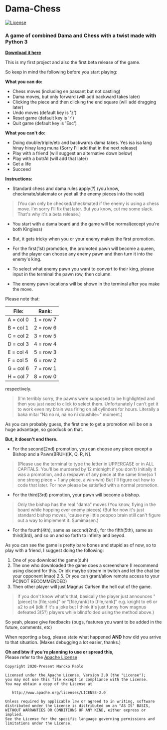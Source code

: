 # Dama-Chess
[![License](https://img.shields.io/badge/License-Apache%202.0-blue.svg)](https://opensource.org/licenses/Apache-2.0)
### A game of combined Dama and Chess with a twist made with Python 3
[**Download it here**](https://github.com/marckoxx/Dama-Chess/releases/download/1.0-beta/Dama-Chess.Beta.v1.0.zip) 

This is my first project and also the first beta release of the game.

So keep in mind the following before you start playing:




**What you can do:**

- Chess moves (including en passant but not castling)
- Dama moves, but only forward (will add backward takes later)
- Clicking the piece and then clicking the end square (will add dragging later)
- Undo moves (default key is 'z')
- Reset game (default key is 'r')
- Quit game (default key is 'Esc')

**What you can't do:**

- Doing double/triple/etc and backwards dama takes. Yes isa isa lang hinay hinay lang muna (Sorry I'll add that in the next release)
- Play with a friend (will suggest an alternative down below)
- Play with a bot/AI (will add that later)
- Get a life
- Succeed



**Instructions:**

- Standard chess and dama rules apply(?) (you know, checkmate/stalemate or yeet all the enemy pieces into the void)
> (You can only be checked/checkmated if the enemy is using a chess move. I'm sorry I'll fix that later. But you know, cut me some slack. That's why it's a beta release.)
- You start with a dama board and the game will be normal(except you're both Kingless)
- But, it gets tricky when you or your enemy makes the first promotion.



- For the first(1st) promotion, the promoted pawn will become a queen, and the player can choose any enemy pawn and then turn it into the enemy's king.
- To select what enemy pawn you want to convert to their king, please input in the terminal the pawn row, then column.
- The enemy pawn locations will be shown in the terminal after you make the move.


Please note that:

| File:         | Rank:         |
| ------------- | ------------- |
| A = col 0     | 1 = row 7     |
| B = col 1     | 2 = row 6     |
| C = col 2     | 3 = row 5     |
| D = col 3     | 4 = row 4     |
| E = col 4     | 5 = row 3     |
| F = col 5     | 6 = row 2     |
| G = col 6     | 7 = row 1     |
| H = col 7     | 8 = row 0     |

respectively.


> (I'm terribly sorry, the pawns were supposed to be highlighted and then you just need to click to select them. 
> Unfortunately I can't get it to work even my brain was firing on all cylinders for hours.
> Literally a baka mitai "Na no ni, na no ni doushite~" moment.)

As you can probably guess, the first one to get a promotion will be on a huge advantage, so goodluck on that.



**But, it doesn't end there.**



- For the second(2nd) promotion, you can choose any piece except a Bishop and a Pawn(BRUH)[K, Q, R, N].
> (Please use the terminal to type the letter in UPPERCASE or in ALL CAPITALS. You'll be murdered by 12 midnight if you don't)
> Initially it was a promotion, and a respawn of any piece at the same time(so 1 one strong piece + 1 any piece, a win-win)
> But I'll figure out how to code that later. For now please be satisfied with a normal promotion.


- For the third(3rd) promotion, your pawn will become a bishop.
> Only the bishop has the real "dama" moves (You know, flying in the board while hopping over enemy pieces)
> (But for now it's just standard bishop moves, 'cause my little poopoo brain still can't figure out a way to implement it. Sumimasen.)


- For the fourth(4th), same as second(2nd), for the fifth(5th), same as third(3rd), and so on and so forth to infinity and beyod.



As you can see the game is pretty bare bones and stupid as of now, so to play with a friend, I suggest doing the following:
1. One of you download the game(duh)
2. The one who downloaded the game does a screenshare (I recommend using discord for this. Or idk maybe stream in twitch and let the chat be your opponent lmao)
2.5. Or you can grant/allow remote access to your PC(NOT RECOMMENDED)
3. Then other player will just Magnus Carlsen the hell out of the game. 
> If you don't know what's that, basically the player just announces "[piece] to [file,rank]" or "[file,rank] to [file,rank]" e.g. knight to e6 or a2 to a4
> (idk if it's a joke but I think it's just funny how magnus defeated 3(5?) players while blindfolded using the method above.)



So yeah, please give feedbacks (bugs, features you want to be added in the future, comments, etc)

When reporting a bug, please state what happened **AND** how did you arrive to that situation. (Makes debugging a lot easier, thanks.)



**Oh and btw if you're planning to use or spread this,** </br>
Please refer to the [Apache License](./LICENSE)

```
Copyright 2020-Present Marcko Pablo

Licensed under the Apache License, Version 2.0 (the "License");
you may not use this file except in compliance with the License.
You may obtain a copy of the License at

   http://www.apache.org/licenses/LICENSE-2.0

Unless required by applicable law or agreed to in writing, software
distributed under the License is distributed on an "AS IS" BASIS,
WITHOUT WARRANTIES OR CONDITIONS OF ANY KIND, either express or implied.
See the License for the specific language governing permissions and
limitations under the License.
```
